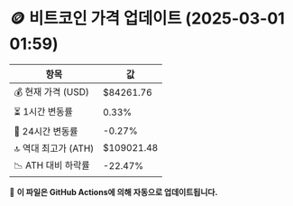 # 🪙 비트코인 가격 업데이트 (2025-03-01 01:59)

| 항목                | 값 |
|--------------------|----------------|
| 💰 현재 가격 (USD) | $84261.76 |
| ⏳ 1시간 변동률    | 0.33% |
| 📆 24시간 변동률   | -0.27% |
| 🔝 역대 최고가 (ATH) | $109021.48 |
| 📉 ATH 대비 하락률 | -22.47% |

🔄 **이 파일은 GitHub Actions에 의해 자동으로 업데이트됩니다.**
